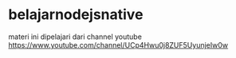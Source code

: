 # belajarnodejsnative
materi ini dipelajari dari channel youtube https://www.youtube.com/channel/UCp4Hwu0j8ZUF5UyunjeIw0w

